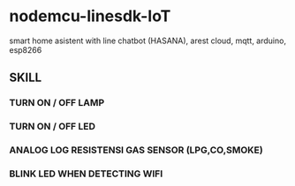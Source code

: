 # nodemcu-linesdk-IoT
smart home asistent with line chatbot (HASANA), arest cloud, mqtt, arduino, esp8266

## SKILL
### TURN ON / OFF LAMP
### TURN ON / OFF LED
### ANALOG LOG RESISTENSI GAS SENSOR (LPG,CO,SMOKE)
### BLINK LED WHEN DETECTING WIFI

